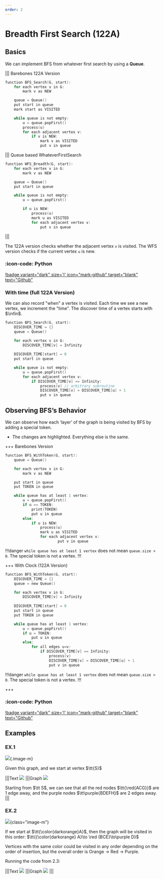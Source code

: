 ```yaml
---
order: 2
---
```


# Breadth First Search (122A)

## Basics

We can implement BFS from whatever first search by using a **Queue**.

|||  Barebones 122A Version

```c
function BFS_Search(G, start):
	for each vertex v in G:
		mark v as NEW

	queue = Queue()
	put start in queue
	mark start as VISITED

	while queue is not empty:
		u = queue.popFirst()
		process(u)
		for each adjacent vertex v:
			if v is NEW:
				mark v as VISITED
				put v in queue
```

||| Queue based WhateverFirstSearch

```c
function WFS_Breadth(G, start):
	for each vertex v in G:
		mark v as NEW

	queue = Queue()
	put start in queue

	while queue is not empty:
		u = queue.popFirst()

		if u is NEW:
			process(u)
			mark u as VISITED
			for each adjacent vertex v:
				put v in queue
```
|||

The 122A version checks whether the adjacent vertex `v` is visited. The WFS version checks if the current vertex `u` is new. 

### :icon-code: Python 

[!badge variant="dark" size='l' icon="mark-github" target="blank" text="Github"](https://github.com/tomli380576/ECS122A-Algorithms-python-implementation/blob/5a7df2b8860fca70fa0f15713fa7d25610accb74/Implementations/basic-BFS.py#L21-L37)

###  With time (full 122A Version)

We can also record "when" a vertex is visited. Each time we see a new vertex, we increment the "time". The discover time of a vertex starts with $\infin$.

```c #2
function BFS_Search(G, start):
	DISCOVER_TIME = {}
	queue = Queue()

	for each vertex v in G:
		DISCOVER_TIME[v] = Infinity
	
	DISCOVER_TIME[start] = 0
	put start in queue

	while queue is not empty:
		u = queue.popFirst()
		for each adjacent vertex v:
			if DISCOVER_TIME[v] == Infinity:
				process(v) // arbitrary subroutine
				DISCOVER_TIME[v] = DISCOVER_TIME[u] + 1
				put v in queue
```

##  Observing BFS’s Behavior

We can observe how each ‘layer’ of the graph is being visited by BFS by adding a special token.
- The changes are highlighted. Everything else is the same. 

+++ Barebones Version

```c #8,12-15
function BFS_WithToken(G, start):
	queue = Queue()

	for each vertex v in G:
		mark v as NEW

	put start in queue
	put TOKEN in queue

	while queue has at least 1 vertex:
		u = queue.popFirst()
		if u == TOKEN:
			print(TOKEN)
			put u in queue
		else:
			if u is NEW:
				process(u)
				mark u as VISITED
				for each adjacent vertex v:
						put v in queue
```

!!!danger
`while queue has at least 1 vertex` does not mean `queue.size > 0`. The special token is not a vertex.
!!!

+++ With Clock (122A Version)
    
```c #10,14-16
function BFS_WithToken(G, start):
	DISCOVER_TIME = {}
	queue = new Queue()

	for each vertex v in G:
		DISCOVER_TIME[v] = Infinity
	
	DISCOVER_TIME[start] = 0
	put start in queue
	put TOKEN in queue

	while queue has at least 1 vertex:
		u = queue.popFirst()
		if u = TOKEN:
			put u in queue
		else:
			for all edges u→v:
				if DISCOVER_TIME[v] == Infinity:
					process(v)
					DISCOVER_TIME[v] = DISCOVER_TIME[u] + 1
					put v in queue
```

!!!danger
`while queue has at least 1 vertex` does not mean `queue.size > 0`. The special token is not a vertex.
!!!

+++

### :icon-code: Python

[!badge variant="dark" size='l' icon="mark-github" target="blank" text="Github"](https://github.com/tomli380576/ECS122A-Algorithms-python-implementation/blob/5a7df2b8860fca70fa0f15713fa7d25610accb74/Implementations/basic-BFS.py#L59-L85)

##  Examples

###  EX.1

![](../assets/bfs_dfs/bfs-ex1.png){.image-m}

Given this graph, and we start at vertex $\tt{S}$

|||Text
![](../assets/bfs_dfs/bfs-ex1-text.png)
|||Graph
![](../assets/bfs_dfs/bfs-ex1-solved.png)

Starting from $\tt  S$, we can see that all the red nodes $\tt{\red{ACG}}$ are 1 edge away, and the purple nodes $\tt\purple{BDEFH}$ are 2 edges away.
|||

###  EX.2

![](../assets/bfs_dfs/bfs-ex2.png){class="image-m"}

If we start at $\tt{\color{darkorange}A}$, then the graph will be visited in this order: $\tt{{\color{darkorange} A}\to \red {BCE}\to\purple D}$

Vertices with the same color could be visited in any order depending on the order of insertion, but the overall order is Orange → Red → Purple.

Running the code from 2.3:

|||Text
![](../assets/bfs_dfs/bfs-ex2-text.png)
|||Graph
![](../assets/bfs_dfs/bfs-ex2-solved.png)
|||

